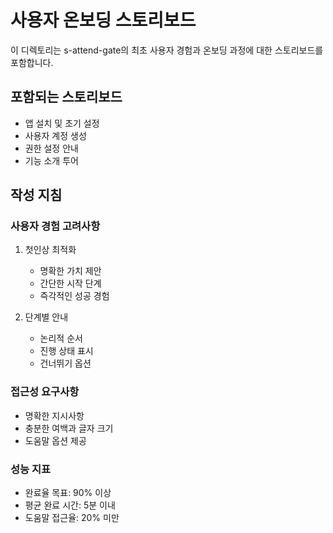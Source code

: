 # 사용자 온보딩 스토리보드

이 디렉토리는 s-attend-gate의 최초 사용자 경험과 온보딩 과정에 대한 스토리보드를 포함합니다.

## 포함되는 스토리보드

- 앱 설치 및 초기 설정
- 사용자 계정 생성
- 권한 설정 안내
- 기능 소개 투어

## 작성 지침

### 사용자 경험 고려사항
1. 첫인상 최적화
   - 명확한 가치 제안
   - 간단한 시작 단계
   - 즉각적인 성공 경험

2. 단계별 안내
   - 논리적 순서
   - 진행 상태 표시
   - 건너뛰기 옵션

### 접근성 요구사항
- 명확한 지시사항
- 충분한 여백과 글자 크기
- 도움말 옵션 제공

### 성능 지표
- 완료율 목표: 90% 이상
- 평균 완료 시간: 5분 이내
- 도움말 접근율: 20% 미만

